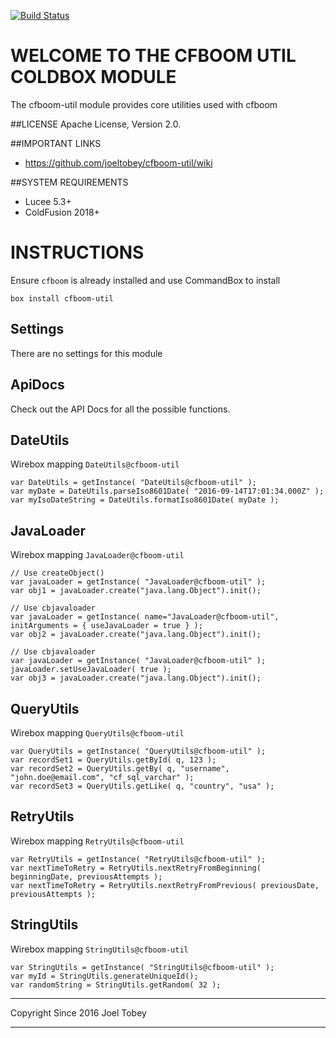[![Build Status](https://api.travis-ci.org/joeltobey/cfboom-util.svg?branch=development)](https://travis-ci.org/joeltobey/cfboom-util)

# WELCOME TO THE CFBOOM UTIL COLDBOX MODULE
The cfboom-util module provides core utilities used with cfboom

##LICENSE
Apache License, Version 2.0.

##IMPORTANT LINKS
- https://github.com/joeltobey/cfboom-util/wiki

##SYSTEM REQUIREMENTS
- Lucee 5.3+
- ColdFusion 2018+

# INSTRUCTIONS
Ensure `cfboom` is already installed and use CommandBox to install

`box install cfboom-util`

## Settings
There are no settings for this module


## ApiDocs

Check out the API Docs for all the possible functions.


## DateUtils

Wirebox mapping `DateUtils@cfboom-util`

```
var DateUtils = getInstance( "DateUtils@cfboom-util" );
var myDate = DateUtils.parseIso8601Date( "2016-09-14T17:01:34.000Z" );
var myIsoDateString = DateUtils.formatIso8601Date( myDate );
```

## JavaLoader

Wirebox mapping `JavaLoader@cfboom-util`

```
// Use createObject()
var javaLoader = getInstance( "JavaLoader@cfboom-util" );
var obj1 = javaLoader.create("java.lang.Object").init();

// Use cbjavaloader
var javaLoader = getInstance( name="JavaLoader@cfboom-util", initArguments = { useJavaLoader = true } );
var obj2 = javaLoader.create("java.lang.Object").init();

// Use cbjavaloader
var javaLoader = getInstance( "JavaLoader@cfboom-util" );
javaLoader.setUseJavaLoader( true );
var obj3 = javaLoader.create("java.lang.Object").init();
```

## QueryUtils

Wirebox mapping `QueryUtils@cfboom-util`

```
var QueryUtils = getInstance( "QueryUtils@cfboom-util" );
var recordSet1 = QueryUtils.getById( q, 123 );
var recordSet2 = QueryUtils.getBy( q, "username", "john.doe@email.com", "cf_sql_varchar" );
var recordSet3 = QueryUtils.getLike( q, "country", "usa" );
```

## RetryUtils

Wirebox mapping `RetryUtils@cfboom-util`

```
var RetryUtils = getInstance( "RetryUtils@cfboom-util" );
var nextTimeToRetry = RetryUtils.nextRetryFromBeginning( beginningDate, previousAttempts );
var nextTimeToRetry = RetryUtils.nextRetryFromPrevious( previousDate, previousAttempts );
```

## StringUtils

Wirebox mapping `StringUtils@cfboom-util`

```
var StringUtils = getInstance( "StringUtils@cfboom-util" );
var myId = StringUtils.generateUniqueId();
var randomString = StringUtils.getRandom( 32 );
```

********************************************************************************
Copyright Since 2016 Joel Tobey
********************************************************************************
